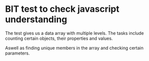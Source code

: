 # BIT test to check javascript understanding
 
The test gives us a data array with multiple levels. The tasks include counting certain objects, their properties and values.

Aswell as finding unique members in the array and checking certain parameters.

